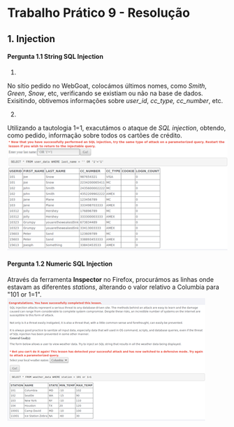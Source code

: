 # Trabalho Prático 9 - Resolução

## 1. Injection

#### Pergunta 1.1 String SQL Injection

1.
No sítio pedido no WebGoat, colocámos últimos nomes, como _Smith_, _Green_, _Snow_, etc, verificando se existiam ou não na base de dados. Exisitindo, obtivemos informações sobre _user_id_, _cc_type, cc_number_, etc.

2.
Utilizando a tautologia 1=1, exacutámos o ataque de _SQL injection_, obtendo, como pedido, informação sobre todos os cartões de crédito.
![pergunta 1.1](https://github.com/uminho-miei-engseg-18-19/Grupo1/blob/master/TP_9/pergunta1.1.png)

#### Pergunta 1.2 Numeric SQL Injection

Através da ferramenta **Inspector** no Firefox, procurámos as linhas onde estavam as diferentes _stations_, alterando o valor relativo a Columbia para "101 or 1=1".
![pergunta 1.2](https://github.com/uminho-miei-engseg-18-19/Grupo1/blob/master/TP_9/pergunta1.2.png)
